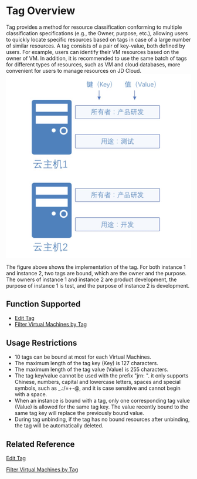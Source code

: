# Tag Overview

Tag provides a method for resource classification conforming to multiple classification specifications (e.g., the Owner, purpose, etc.), allowing users to quickly locate specific resources based on tags in case of a large number of similar resources. A tag consists of a pair of key-value, both defined by users. For example, users can identify their VM resources based on the owner of VM. In addition, it is recommended to use the same batch of tags for different types of resources, such as VM and cloud databases, more convenient for users to manage resources on JD Cloud.
![](../../../../../image/vm/tagoverview.png)

The figure above shows the implementation of the tag. For both instance 1 and instance 2, two tags are bound, which are the owner and the purpose. The owners of instance 1 and instance 2 are product development, the purpose of instance 1 is test, and the purpose of instance 2 is development.

## Function Supported

* [Edit Tag](Edit-Tag.md)
* [Filter Virtual Machines by Tag](Filter-by-Tag.md)


## Usage Restrictions

* 10 tags can be bound at most for each Virtual Machines.
* The maximum length of the tag key (Key) is 127 characters.
* The maximum length of the tag value (Value) is 255 characters.
* The tag key/value cannot be used with the prefix "jrn: ". it only supports Chinese, numbers, capital and lowercase letters, spaces and special symbols, such as _.:/=+-@, and it is case sensitive and cannot begin with a space.
* When an instance is bound with a tag, only one corresponding tag value (Value) is allowed for the same tag key. The value recently bound to the same tag key will replace the previously bound value.
* During tag unbinding, if the tag has no bound resources after unbinding, the tag will be automatically deleted.

## Related Reference

[Edit Tag](Edit-Tag.md)

[Filter Virtual Machines by Tag](Filter-by-Tag.md)


